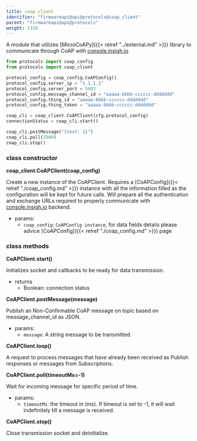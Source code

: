 ```yaml
---
title: coap_client
identifier: "firmwareapi@api@protocols@coap_client"
parent: "firmwareapi@api@protocols"
weight: 1310
---
```


A module that utilizes [MicroCoAPy]({{< relref "../external.md" >}}) library to communicate through CoAP with [console.insigh.io](https://console.insigh.io)

```python
from protocols import coap_config
from protocols import coap_client

protocol_config = coap_config.CoAPConfig()
protocol_config.server_ip = "1.1.1.1"
protocol_config.server_port = 5683
protocol_config.message_channel_id = "aaaaa-bbbb-cccccc-ddddddd"
protocol_config.thing_id = "aaaaa-bbbb-cccccc-ddddddd"
protocol_config.thing_token = "aaaaa-bbbb-cccccc-ddddddd"

coap_cli = coap_client.CoAPClient(cfg.protocol_config)
connectionStatus = coap_cli.start()

coap_cli.postMessage("{test: 1}")
coap_cli.poll(2000)
coap_cli.stop()
```

### class constructor

**coap_client.CoAPClient(coap_config)**

Create a new instance of the CoAPClient. Requires a [CoAPConfig]({{< relref "./coap_config.md" >}}) instance with all the information filled as the configuration will be kept for future calls. Will prepare all the authentication and exchange URLs required to properly communicate with [console.insigh.io](https://console.insigh.io) backend.

-   params:
    -   `coap_config`: `CoAPConfig instance`, for data fields details please advice [CoAPConfig]({{< relref "./coap_config.md" >}}) page

### class methods

**CoAPClient.start()**

Initializes socket and callbacks to be ready for data transmission.

-   returns
    -   Boolean: connection status

**CoAPClient.postMessage(message)**

Publish an Non-Confirmable CoAP message on topic based on message_channel_id as JSON.

-   params:
    -   `message`: A string message to be transmitted.

**CoAPClient.loop()**

A request to process messages that have already been received as Publish responses or messages from Subscriptions.

**CoAPClient.poll(timeoutMs=-1)**

Wait for incoming message for specific period of time.

-   params:
    -   `timeoutMs`: the timeout in (ms). If timeout is set to -1, it will wait indefinitely till a message is received.

**CoAPClient.stop()**

Close transmission socket and deinitialize.

